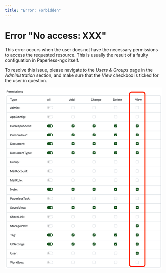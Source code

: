```yaml
---
title: "Error: Forbidden"
---
```


# Error "No access: XXX"

This error occurs when the user does not have the necessary permissions to access the requested resource. This is usually the result of a faulty configuation in Paperless-ngx itself.

To resolve this issue, please navigate to the *Users & Groups* page in the *Administration* section, and make sure that the *View* checkbox is ticked for the user in question.

![](paperless-perms.png)
